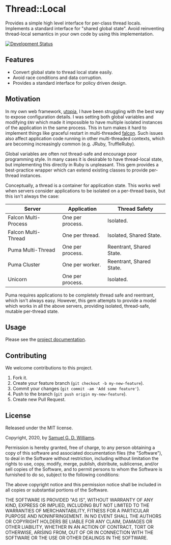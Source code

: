 # Thread::Local

Provides a simple high level interface for per-class thread locals. Implements a standard interface for "shared global state". Avoid reinventing thread-local semantics in your own code by using this implementation.

[![Development Status](https://github.com/socketry/thread-local/workflows/Development/badge.svg)](https://github.com/socketry/thread-local/actions?workflow=Development)

## Features

- Convert global state to thread local state easily.
- Avoid race conditions and data corruption.
- Provides a standard interface for policy driven design.

## Motivation

In my own web framework, [utopia](https://github.com/socketry/utopia), I have been struggling with the best way to expose configuration details. I was setting both global variables and modifying `ENV` which made it impossible to have multiple isolated instances of the application in the same process. This in turn makes it hard to implement things like graceful restart in multi-threaded [falcon](https://github.com/socketry/falcon). Such issues also affect application code running in other multi-threaded contexts, which are becoming increasingly common (e.g. JRuby, TruffleRuby).

Global variables are often not thread-safe and encourage poor programming style. In many cases it is desirable to have thread-local state, but implementing this directly in Ruby is unpleasant. This gem provides a best-practice wrapper which can extend existing classes to provide per-thread instances.

Conceptually, a thread is a container for application state. This works well when servers consider applications to be isolated on a per-thread basis, but this isn't always the case:

| Server               | Application      | Thread Safety            |
|----------------------|------------------|--------------------------|
| Falcon Multi-Process | One per process. | Isolated.                |
| Falcon Multi-Thread  | One per thread.  | Isolated, Shared State.  |
| Puma Multi-Thread    | One per process. | Reentrant, Shared State. |
| Puma Cluster         | One per worker.  | Reentrant, Shared State. |
| Unicorn              | One per process. | Isolated.                |

Puma requires applications to be completely thread safe and reentrant, which isn't always easy. However, this gem attempts to provide a model which works in all the above servers, providing isolated, thread-safe, mutable per-thread state.

## Usage

Please see the [project documentation](https://socketry.github.io/thread-local).

## Contributing

We welcome contributions to this project.

1.  Fork it.
2.  Create your feature branch (`git checkout -b my-new-feature`).
3.  Commit your changes (`git commit -am 'Add some feature'`).
4.  Push to the branch (`git push origin my-new-feature`).
5.  Create new Pull Request.

## License

Released under the MIT license.

Copyright, 2020, by [Samuel G. D. Williams](https://www.codeotaku.com).

Permission is hereby granted, free of charge, to any person obtaining a copy
of this software and associated documentation files (the "Software"), to deal
in the Software without restriction, including without limitation the rights
to use, copy, modify, merge, publish, distribute, sublicense, and/or sell
copies of the Software, and to permit persons to whom the Software is
furnished to do so, subject to the following conditions:

The above copyright notice and this permission notice shall be included in
all copies or substantial portions of the Software.

THE SOFTWARE IS PROVIDED "AS IS", WITHOUT WARRANTY OF ANY KIND, EXPRESS OR
IMPLIED, INCLUDING BUT NOT LIMITED TO THE WARRANTIES OF MERCHANTABILITY,
FITNESS FOR A PARTICULAR PURPOSE AND NONINFRINGEMENT. IN NO EVENT SHALL THE
AUTHORS OR COPYRIGHT HOLDERS BE LIABLE FOR ANY CLAIM, DAMAGES OR OTHER
LIABILITY, WHETHER IN AN ACTION OF CONTRACT, TORT OR OTHERWISE, ARISING FROM,
OUT OF OR IN CONNECTION WITH THE SOFTWARE OR THE USE OR OTHER DEALINGS IN
THE SOFTWARE.
